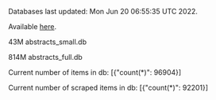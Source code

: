 Databases last updated: Mon Jun 20 06:55:35 UTC 2022. 

Available [here](https://github.com/cbeauhilton/ash-db/releases).


43M	abstracts_small.db

814M	abstracts_full.db

Current number of items in db:
[{"count(*)": 96904}]

Current number of scraped items in db:
[{"count(*)": 92201}]
